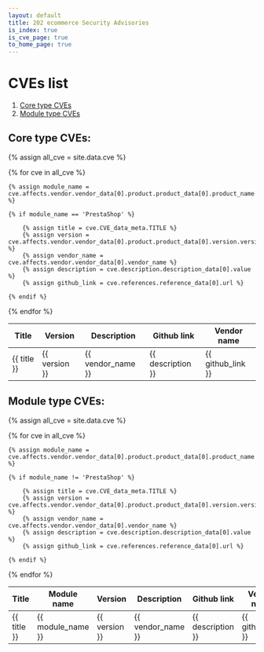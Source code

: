 ```yaml
---
layout: default
title: 202 ecommerce Security Advisories
is_index: true
is_cve_page: true
to_home_page: true
---
```



# CVEs list

1. [Core type CVEs](#core-type-cves)
2. [Module type CVEs](#module-type-cves)

## Core type CVEs:

{% assign all_cve = site.data.cve %}

<table>
  <thead>
    <tr>
      <th>Title</th>
      <th>Version</th>
      <th>Description</th>
      <th>Github link</th>
      <th>Vendor name</th>
    </tr>
  </thead>
  <tbody>

{% for cve in all_cve %}

    {% assign module_name = cve.affects.vendor.vendor_data[0].product.product_data[0].product_name %}

    {% if module_name == 'PrestaShop' %}

        {% assign title = cve.CVE_data_meta.TITLE %}
        {% assign version = cve.affects.vendor.vendor_data[0].product.product_data[0].version.version_data[0].version_value %}
        {% assign vendor_name = cve.affects.vendor.vendor_data[0].vendor_name %}
        {% assign description = cve.description.description_data[0].value %}
        {% assign github_link = cve.references.reference_data[0].url %}

<tr>
  <td>{{ title }}</td>
  <td>{{ version }}</td>
  <td>{{ vendor_name }}</td>
  <td>{{ description }}</td>
  <td>{{ github_link }}</td>
</tr>

    {% endif %}
{% endfor %}

  </tbody>
</table>


## Module type CVEs:

{% assign all_cve = site.data.cve %}

<table>
  <thead>
    <tr>
      <th>Title</th>
      <th>Module name</th>
      <th>Version</th>
      <th>Description</th>
      <th>Github link</th>
      <th>Vendor name</th>
    </tr>
  </thead>
  <tbody>

{% for cve in all_cve %}

    {% assign module_name = cve.affects.vendor.vendor_data[0].product.product_data[0].product_name %}

    {% if module_name != 'PrestaShop' %}

        {% assign title = cve.CVE_data_meta.TITLE %}
        {% assign version = cve.affects.vendor.vendor_data[0].product.product_data[0].version.version_data[0].version_value %}
        {% assign vendor_name = cve.affects.vendor.vendor_data[0].vendor_name %}
        {% assign description = cve.description.description_data[0].value %}
        {% assign github_link = cve.references.reference_data[0].url %}

<tr>
  <td>{{ title }}</td>
  <td>{{ module_name }}</td>
  <td>{{ version }}</td>
  <td>{{ vendor_name }}</td>
  <td>{{ description }}</td>
  <td>{{ github_link }}</td>
</tr>

    {% endif %}
{% endfor %}

  </tbody>
</table>